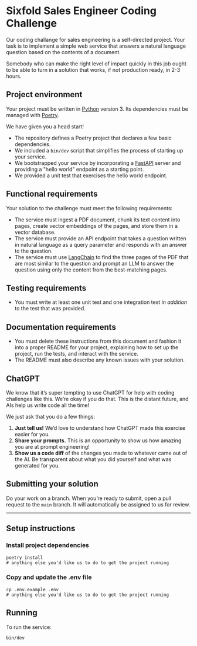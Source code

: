# Sixfold Sales Engineer Coding Challenge

Our coding challange for sales engineering is a self-directed project. Your task is to implement a simple web service that answers a natural language question based on the contents of a document.

Somebody who can make the right level of impact quickly in this job ought to be able to turn in a solution that works, if not production ready, in 2-3 hours.

## Project environment

Your project must be written in [Python](https://www.python.org/) version 3. Its dependencies must be managed with [Poetry](https://python-poetry.org/).

We have given you a head start!

- The repository defines a Poetry project that declares a few basic dependencies.
- We included a `bin/dev` script that simplifies the process of starting up your service.
- We bootstrapped your service by incorporating a [FastAPI](https://fastapi.tiangolo.com/) server and providing a "hello world" endpoint as a starting point.
- We provided a unit test that exercises the hello world endpoint.

## Functional requirements

Your solution to the challenge must meet the following requirements:

- The service must ingest a PDF document, chunk its text content into pages, create vector embeddings of the pages, and store them in a vector database.
- The service must provide an API endpoint that takes a question written in natural language as a query parameter and responds with an answer to the question.
- The service must use [LangChain](https://langchain.com/) to find the three pages of the PDF that are most similar to the question and prompt an LLM to answer the question using only the content from the best-matching pages.

## Testing requirements

- You must write at least one unit test and one integration test _in addition_ to the test that was provided.

## Documentation requirements

- You must delete these instructions from this document and fashion it into a proper README for your project, explaining how to set up the project, run the tests, and interact with the service.
- The README must also describe any known issues with your solution.

## ChatGPT

We know that it’s super tempting to use ChatGPT for help with coding challenges like this. We’re okay if you do that. This is the distant future, and AIs help us write code all the time!

We just ask that you do a few things:

1. **Just tell us!** We’d love to understand how ChatGPT made this exercise easier for you.
2. **Share your prompts.** This is an opportunity to show us how amazing you are at prompt engineering!
3. **Show us a code diff** of the changes you made to whatever came out of the AI. Be transparent about what you did yourself and what was generated for you.

## Submitting your solution

Do your work on a branch. When you’re ready to submit, open a pull request to the `main` branch. It will automatically be assigned to us for review.

---

## Setup instructions

### Install project dependencies

```
poetry install
# anything else you'd like us to do to get the project running
```

### Copy and update the .env file

```
cp .env.example .env
# anything else you'd like us to do to get the project running
```

## Running
To run the service:
```
bin/dev
```
